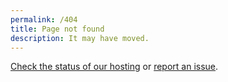 ```yaml
---
permalink: /404
title: Page not found
description: It may have moved.
---
```


[Check the status of our hosting](https://www.githubstatus.com/) or [report an issue](https://github.com/ChicagoDSA/chapter-website/issues).
